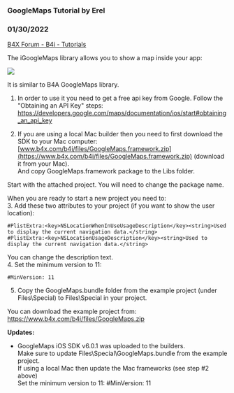 ### GoogleMaps Tutorial by Erel
### 01/30/2022
[B4X Forum - B4i - Tutorials](https://www.b4x.com/android/forum/threads/47019/)

The iGoogleMaps library allows you to show a map inside your app:  
  
![](http://www.b4x.com/basic4android/images/SS-2014-11-17_09.18.50.png)  
  
It is similar to B4A GoogleMaps library.  
  
1. In order to use it you need to get a free api key from Google. Follow the "Obtaining an API Key" steps: <https://developers.google.com/maps/documentation/ios/start#obtaining_an_api_key>  
  
2. If you are using a local Mac builder then you need to first download the SDK to your Mac computer: [www.b4x.com/b4i/files/GoogleMaps.framework.zip](https://www.b4x.com/b4i/files/GoogleMaps.framework.zip) (download it from your Mac).  
And copy GoogleMaps.framework package to the Libs folder.  
  
Start with the attached project. You will need to change the package name.  
  
When you are ready to start a new project you need to:  
3. Add these two attributes to your project (if you want to show the user location):  

```B4X
#PlistExtra:<key>NSLocationWhenInUseUsageDescription</key><string>Used to display the current navigation data.</string>  
#PlistExtra:<key>NSLocationUsageDescription</key><string>Used to display the current navigation data.</string>
```

  
You can change the description text.  
4. Set the minimum version to 11:  

```B4X
#MinVersion: 11
```

  
  
5. Copy the GoogleMaps.bundle folder from the example project (under Files\Special) to Files\Special in your project.  
  
You can download the example project from: <https://www.b4x.com/b4i/files/GoogleMaps.zip>  
  
**Updates:**  
  
- GoogleMaps iOS SDK v6.0.1 was uploaded to the builders.  
Make sure to update Files\Special\GoogleMaps.bundle from the example project.  
If using a local Mac then update the Mac frameworks (see step #2 above)  
Set the minimum version to 11: #MinVersion: 11